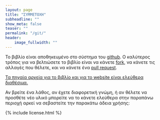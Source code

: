 ```yaml
---
layout: page
title: "ΣΥΜΜΕΤΟΧΗ"
subheadline: ""
show_meta: false
teaser: ""
permalink: "/git/"
header:
    image_fullwidth: ""
---
```


Το βιβλίο είναι αποθηκευμένο στο σύστημα του [github](http://www.github.com). Ο καλύτερος τρόπος για να βελτιώσετε το βιβλίο είναι να κάνετε [fork](https://guides.github.com/activities/forking/), να κάνετε τις αλλαγές που θέλετε, και να κάνετε ένα [pull request](https://guides.github.com/activities/hello-world/#pr).

[Τα πηγαία αρχεία για το βιβλίο και για το website είναι ελεύθερα διαθέσιμα.](https://github.com/pibook/gr)

Αν βρείτε ένα λάθος, αν έχετε διαφορετική γνώμη, ή αν θέλετε να προσθέτε νέο υλικό μπορείτε να το κάνετε ελεύθερα στην παραπάνω περιοχή αρκεί να σεβαστείτε την παρακάτω άδεια χρήσης:

{% include license.html %}
